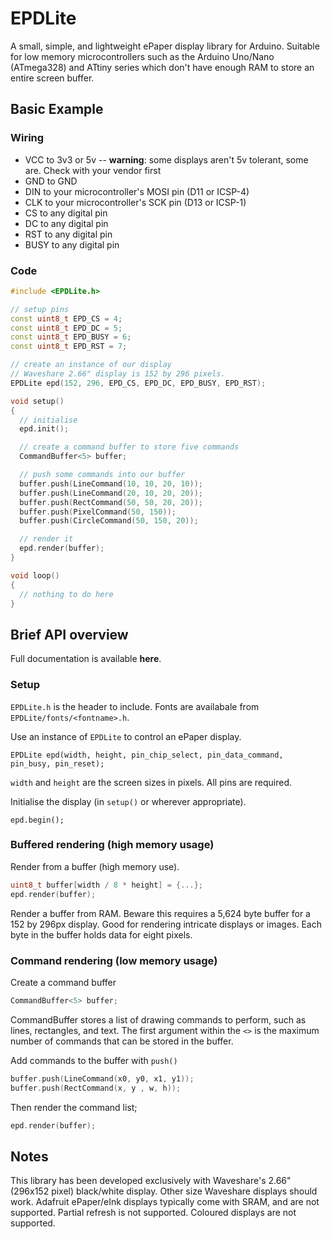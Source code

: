 # EPDLite
A small, simple, and lightweight ePaper display library for Arduino. Suitable for low memory microcontrollers such as the Arduino Uno/Nano (ATmega328) and ATtiny series which don't have enough RAM to store an entire screen buffer.

## Basic Example
### Wiring
* VCC to 3v3 or 5v -- **warning**: some displays aren't 5v tolerant, some are. Check with your vendor first
* GND to GND
* DIN to your microcontroller's MOSI pin (D11 or ICSP-4)
* CLK to your microcontroller's SCK pin (D13 or ICSP-1)
* CS to any digital pin
* DC to any digital pin
* RST to any digital pin
* BUSY to any digital pin


### Code
```cpp
#include <EPDLite.h>

// setup pins
const uint8_t EPD_CS = 4;
const uint8_t EPD_DC = 5;
const uint8_t EPD_BUSY = 6;
const uint8_t EPD_RST = 7;

// create an instance of our display
// Waveshare 2.66" display is 152 by 296 pixels.
EPDLite epd(152, 296, EPD_CS, EPD_DC, EPD_BUSY, EPD_RST);

void setup()
{
  // initialise
  epd.init();

  // create a command buffer to store five commands
  CommandBuffer<5> buffer;

  // push some commands into our buffer
  buffer.push(LineCommand(10, 10, 20, 10));
  buffer.push(LineCommand(20, 10, 20, 20));
  buffer.push(RectCommand(50, 50, 20, 20));
  buffer.push(PixelCommand(50, 150));
  buffer.push(CircleCommand(50, 150, 20));

  // render it
  epd.render(buffer);
}

void loop()
{
  // nothing to do here
}
```

## Brief API overview
Full documentation is available **here**.

### Setup
`EPDLite.h` is the header to include. Fonts are availabale from `EPDLite/fonts/<fontname>.h`.

Use an instance of `EPDLite` to control an ePaper display.
```
EPDLite epd(width, height, pin_chip_select, pin_data_command, pin_busy, pin_reset);
```
`width` and `height` are the screen sizes in pixels. All pins are required.

Initialise the display (in `setup()` or wherever appropriate).
```
epd.begin();
```

### Buffered rendering (high memory usage)
Render from a buffer (high memory use).
```cpp
uint8_t buffer[width / 8 * height] = {...};
epd.render(buffer);
```
Render a buffer from RAM. Beware this requires a 5,624 byte buffer for a 152 by 296px display.
Good for rendering intricate displays or images.
Each byte in the buffer holds data for eight pixels.

### Command rendering (low memory usage)
Create a command buffer
```cpp
CommandBuffer<5> buffer;
```
CommandBuffer stores a list of drawing commands to perform, such as lines, rectangles, and text. The first argument within the `<>` is the maximum number of commands that can be stored in the buffer.

Add commands to the buffer with `push()`
```cpp
buffer.push(LineCommand(x0, y0, x1, y1));
buffer.push(RectCommand(x, y , w, h));
```

Then render the command list;
```cpp
epd.render(buffer);
```


## Notes
This library has been developed exclusively with Waveshare's 2.66" (296x152 pixel) black/white display. Other size Waveshare displays should work.
Adafruit ePaper/eInk displays typically come with SRAM, and are not supported.
Partial refresh is not supported.
Coloured displays are not supported.
